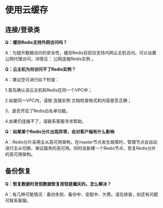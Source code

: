 # 使用云缓存

## 连接/登录类

**Q：缓存Redis支持外网访问吗？**

A：为提升数据访问的安全性，缓存Redis目前仅支持内网云主机访问。可以设置公网代理访问，详情见： 公网连接Redis实例 。

**Q：云主机为何访问不了Redis实例？**

A：建议您可进行如下检查：

1.首先确认该云主机和Redis在同一个VPC中；

2.如是同一VPC内，请按 连接实例 文档检查格式和内容是否正确；

3、是否开启了Redis白名单功能。

4.如果仍连接不了，请联系客服寻求帮助。

**Q：如果某个Redis分片出现异常，会对客户端有什么影响**

A：Redis分片采用主从高可用架构，在master节点发生故障时，管理节点会自动进行主从切换，保证服务的高可用。同时会新建一个Redis节点，恢复Redis分片的高可用架构。


## 备份恢复

**Q：恢复数据时发现数据恢复按钮是置灰的。怎么解决？**

A：有几种可能情况：备份失败、备份中、变配中、欠费。请先排查，如还有问题可联系客服。
